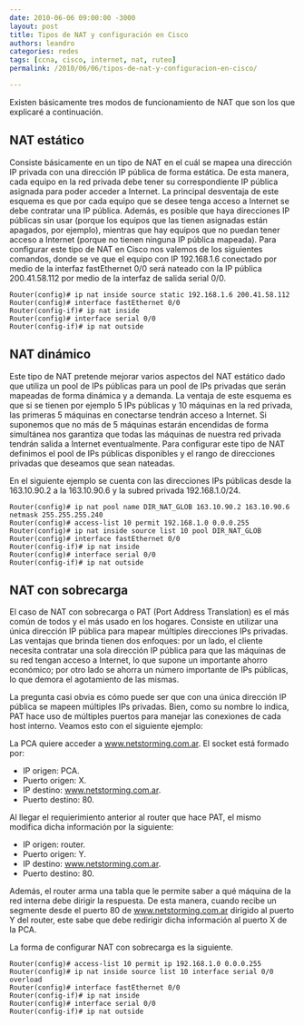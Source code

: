 ```yaml
---
date: 2010-06-06 09:00:00 -3000
layout: post
title: Tipos de NAT y configuración en Cisco
authors: leandro
categories: redes
tags: [ccna, cisco, internet, nat, ruteo]
permalink: /2010/06/06/tipos-de-nat-y-configuracion-en-cisco/

---
```


Existen básicamente tres modos de funcionamiento de NAT que son los que
explicaré a continuación.<!-- more -->

## NAT estático

Consiste básicamente en un tipo de NAT en el cuál se mapea una dirección IP
privada con una dirección IP pública de forma estática. De esta manera, cada
equipo en la red privada debe tener su correspondiente IP pública asignada para
poder acceder a Internet. La principal desventaja de este esquema es que por
cada equipo que se desee tenga acceso a Internet se debe contratar una IP
pública. Además, es posible que haya direcciones IP públicas sin usar (porque
los equipos que las tienen asignadas están apagados, por ejemplo), mientras que
hay equipos que no puedan tener acceso a Internet (porque no tienen ninguna IP
pública mapeada). Para configurar este tipo de NAT en Cisco nos valemos de los
siguientes comandos, donde se ve que el equipo con IP 192.168.1.6 conectado por
medio de la interfaz fastEthernet 0/0 será nateado con la IP pública
200.41.58.112 por medio de la interfaz de salida serial 0/0.

```
Router(config)# ip nat inside source static 192.168.1.6 200.41.58.112
Router(config)# interface fastEthernet 0/0
Router(config-if)# ip nat inside
Router(config)# interface serial 0/0
Router(config-if)# ip nat outside
```

## NAT dinámico

Este tipo de NAT pretende mejorar varios aspectos del NAT estático dado que
utiliza un pool de IPs públicas para un pool de IPs privadas que serán mapeadas
de forma dinámica y a demanda. La ventaja de este esquema es que si se tienen
por ejemplo 5 IPs públicas y 10 máquinas en la red privada, las primeras 5
máquinas en conectarse tendrán acceso a Internet. Si suponemos que no más de 5
máquinas estarán encendidas de forma simultánea nos garantiza que todas las
máquinas de nuestra red privada tendrán salida a Internet eventualmente. Para
configurar este tipo de NAT definimos el pool de IPs públicas disponibles y el
rango de direcciones privadas que deseamos que sean nateadas.

En el siguiente ejemplo se cuenta con las direcciones IPs públicas desde la
163.10.90.2 a la 163.10.90.6 y la subred privada 192.168.1.0/24.

```
Router(config)# ip nat pool name DIR_NAT_GLOB 163.10.90.2 163.10.90.6 netmask 255.255.255.240
Router(config)# access-list 10 permit 192.168.1.0 0.0.0.255
Router(config)# ip nat inside source list 10 pool DIR_NAT_GLOB
Router(config)# interface fastEthernet 0/0
Router(config-if)# ip nat inside
Router(config)# interface serial 0/0
Router(config-if)# ip nat outside
```

## NAT con sobrecarga

El caso de NAT con sobrecarga o PAT (Port Address Translation) es el más común
de todos y el más usado en los hogares. Consiste en utilizar una única dirección
IP pública para mapear múltiples direcciones IPs privadas. Las ventajas que
brinda tienen dos enfoques: por un lado, el cliente necesita contratar una sola
dirección IP pública para que las máquinas de su red tengan acceso a Internet,
lo que supone un importante ahorro económico; por otro lado se ahorra un número
importante de IPs públicas, lo que demora el agotamiento de las mismas.

La pregunta casi obvia es cómo puede ser que con una única dirección IP pública
se mapeen múltiples IPs privadas. Bien, como su nombre lo indica, PAT hace uso
de múltiples puertos para manejar las conexiones de cada host interno. Veamos
esto con el siguiente ejemplo:

La PCA quiere acceder a www.netstorming.com.ar. El socket está formado por:

* IP origen: PCA.
* Puerto origen: X.
* IP destino: www.netstorming.com.ar.
* Puerto destino: 80.

Al llegar el requierimiento anterior al router que hace PAT, el mismo modifica
dicha información por la siguiente:

* IP origen: router.
* Puerto origen: Y.
* IP destino: www.netstorming.com.ar.
* Puerto destino: 80.

Además, el router arma una tabla que le permite saber a qué máquina de la red
interna debe dirigir la respuesta. De esta manera, cuando recibe un segmente
desde el puerto 80 de www.netstorming.com.ar dirigido al puerto Y del router,
este sabe que debe redirigir dicha información al puerto X de la PCA.

La forma de configurar NAT con sobrecarga es la siguiente.

```
Router(config)# access-list 10 permit ip 192.168.1.0 0.0.0.255
Router(config)# ip nat inside source list 10 interface serial 0/0 overload
Router(config)# interface fastEthernet 0/0
Router(config-if)# ip nat inside
Router(config)# interface serial 0/0
Router(config-if)# ip nat outside
```
